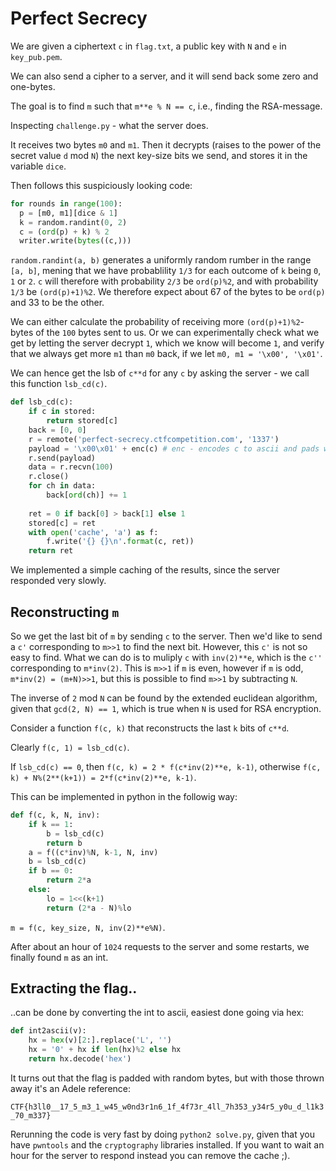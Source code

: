 # Perfect Secrecy
We are given a ciphertext `c` in `flag.txt`, a public key with `N` and `e` in `key_pub.pem`.

We can also send a cipher to a server, and it will send back some zero and one-bytes.

The goal is to find `m` such that `m**e % N == c`, i.e., finding the RSA-message.

Inspecting `challenge.py` - what the server does.

It receives two bytes `m0` and `m1`. Then it decrypts (raises to the power of the secret value `d` mod `N`) the next key-size bits we send, and stores it in the variable `dice`.

Then follows this suspiciously looking code:

```python
for rounds in range(100):
  p = [m0, m1][dice & 1]
  k = random.randint(0, 2)
  c = (ord(p) + k) % 2
  writer.write(bytes((c,)))
```

`random.randint(a, b)` generates a uniformly random rumber in the range `[a, b]`, mening that we have probablility `1/3` for each outcome of `k` being `0`, `1` or `2`. `c` will therefore with probability `2/3` be `ord(p)%2`, and with probability `1/3` be `(ord(p)+1)%2`. We therefore expect about 67 of the bytes to be `ord(p)` and 33 to be the other.

We can either calculate the probability of receiving more `(ord(p)+1)%2`-bytes of the `100` bytes sent to us. Or we can experimentally check what we get by letting the server decrypt `1`, which we know will become `1`, and verify that we always get more `m1` than `m0` back, if we let `m0, m1 = '\x00', '\x01'`.

We can hence get the lsb of `c**d` for any `c` by asking the server - we call this function `lsb_cd(c)`. 

```python 
def lsb_cd(c):
    if c in stored:
        return stored[c]
    back = [0, 0]
    r = remote('perfect-secrecy.ctfcompetition.com', '1337')
    payload = '\x00\x01' + enc(c) # enc - encodes c to ascii and pads with zerobytes.
    r.send(payload)
    data = r.recvn(100)
    r.close()
    for ch in data:
        back[ord(ch)] += 1
    
    ret = 0 if back[0] > back[1] else 1
    stored[c] = ret
    with open('cache', 'a') as f:
        f.write('{} {}\n'.format(c, ret))
    return ret
```

We implemented a simple caching of the results, since the server responded very slowly.

## Reconstructing `m`

So we get the last bit of `m` by sending `c` to the server. Then we'd like to send a `c'` corresponding to `m>>1` to find the next bit. However, this `c'` is not so easy to find. What we can do is to muliply `c` with `inv(2)**e`, which is the `c''` corresponding to `m*inv(2)`. This is `m>>1` if `m` is even, however if `m` is odd, `m*inv(2) = (m+N)>>1`, but this is possible to find `m>>1` by subtracting `N`.

The inverse of `2` mod `N` can be found by the extended euclidean algorithm, given that `gcd(2, N) == 1`, which is true when `N` is used for RSA encryption. 

Consider a function `f(c, k)` that reconstructs the last `k` bits of `c**d`. 

Clearly `f(c, 1) = lsb_cd(c)`. 

If `lsb_cd(c) == 0`, then `f(c, k) = 2 * f(c*inv(2)**e, k-1)`, otherwise `f(c, k) + N%(2**(k+1)) = 2*f(c*inv(2)**e, k-1)`. 

This can be implemented in python in the followig way:

```python
def f(c, k, N, inv):
    if k == 1:
        b = lsb_cd(c) 
        return b
    a = f((c*inv)%N, k-1, N, inv)
    b = lsb_cd(c) 
    if b == 0:
        return 2*a
    else:
        lo = 1<<(k+1)
        return (2*a - N)%lo
```

`m = f(c, key_size, N, inv(2)**e%N)`.

After about an hour of `1024` requests to the server and some restarts, we finally found `m` as an int.

## Extracting the flag.. 
..can be done by converting the int to ascii, easiest done going via hex:

```python
def int2ascii(v):
    hx = hex(v)[2:].replace('L', '')
    hx = '0' + hx if len(hx)%2 else hx
    return hx.decode('hex')
```

It turns out that the flag is padded with random bytes, but with those thrown away it's an Adele reference:

`CTF{h3ll0__17_5_m3_1_w45_w0nd3r1n6_1f_4f73r_4ll_7h353_y34r5_y0u_d_l1k3_70_m337}`

Rerunning the code is very fast by doing `python2 solve.py`, given that you have `pwntools` and the `cryptography` libraries installed. If you want to wait an hour for the server to respond instead you can remove the cache ;).
